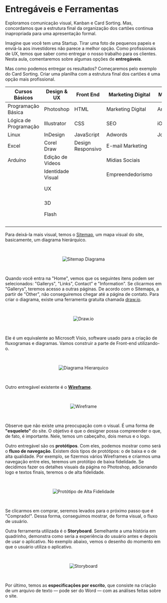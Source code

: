 # Entregáveis e Ferramentas

Exploramos comunicação visual, Kanban e Card Sorting. Mas, concordamos que a estrutura final da organização dos cartões continua inapropriada para uma apresentação formal.

Imagine que você tem uma Startup. Tirar uma foto de pequenos papeis e enviá-la aos investidores não parece a melhor opção. Como profissionais de UX, temos que saber como entregar o nosso trabalho para os clientes. Nesta aula, comentaremos sobre algumas opções de **entregáveis**.

Mas como podemos entregar os resultados? Começaremos pelo exemplo do Card Sorting. Criar uma planilha com a estrutura final dos cartões é uma opção mais profissional.


Cursos Básicos | Design & UX | Front End | Marketing Digital | Mobile | Programação
------------ | ------------- | ------------- | ------------- | ------------- | -------------
Programação Básica | Photoshop | HTML | Marketing Digital | Android | Java
Lógica de Programação | Illustrator | CSS | SEO | iOS | PHP
Linux | InDesign | JavaScript | Adwords | Jogos | C# e .NET
Excel | Corel Draw | Design Responsivo | E-mail Marketing |  | Python
Arduíno | Edição de Vídeos |  | Mídias Sociais |  | Ruby
&nbsp;  | Identidade Visual |  | Empreendedorismo |  | Banco de Dados
&nbsp;  | UX | |  |  | Lógica de Programação
&nbsp;  | 3D |  | | | Programação Básica
&nbsp;  | Flash |  |  |  | Framework
&nbsp;  |  |  |  |  | Infraestrutura
    

Para deixá-la mais visual, temos o [Sitemap](https://www.xml-sitemaps.com/), um mapa visual do site, basicamente, um diagrama hierárquico.

<br>

<div align="center">

![Sitemap Diagrama](images/sitemap-diagrama.png)

</div>

<br>


Quando você entra na "Home", vemos que os seguintes itens podem ser selecionados: "Gallerys", "Links", Contact" e "Information". Se clicarmos em "Gallerys", teremos acesso a outras páginas. De acordo com o Sitemaps, a partir de "Other", não conseguiremos chegar até a página de contato. Para criar o diagrama, existe uma ferramenta gratuita chamada [draw.io](https://app.diagrams.net/).


<br>

<div align="center">

![Draw.io](images/draw-io.png)

</div>

<br>

Ele é um equivalente ao Microsoft Visio, software usado para a criação de fluxogramas e diagramas. Vamos construir a parte de Front-end utilizando-o.


<br>

<div align="center">

![Diagrama Hierarquico](images/diagrama-hierarquico.png)

</div>

<br>


Outro entregável existente é o [**Wireframe**](https://wireframe.cc/).


<br>

<div align="center">

![Wireframe](images/wireframe.png)

</div>

<br>


Observe que não existe uma preocupação com o visual. É uma forma de **"esqueleto"** do site. O objetivo é que o designer possa compreender o que, de fato, é importante. Nele, temos um cabeçalho, dois menus e o logo.

Outro entregável são os **protótipos**. Com eles, podemos mostrar como será o **fluxo de navegação**. Existem dois tipos de protótipos: o de baixa e o de alta qualidade. Por exemplo, se fizermos vários Wireframes e criarmos uma navegação entre eles, teremos um protótipo de baixa fidelidade. Se decidimos fazer os detalhes visuais da página no Photoshop, adicionando logo e textos finais, teremos o de alta fidelidade.


<br>

<div align="center">

![Protótipo de Alta Fidelidade](images/prototipo-de-alta-fidelidade.png)

</div>

<br>

Se clicarmos em comprar, seremos levados para o próximo passo que é "Comprado!". Dessa forma, conseguimos mostrar, de forma visual, o fluxo de usuário. 

Outra ferramenta utilizada é o **Storyboard**. Semelhante a uma história em quadrinho, demonstra como seria a experiência do usuário antes e depois de usar o aplicativo. No exemplo abaixo, vemos o desenho do momento em que o usuário utiliza o aplicativo.


<br>

<div align="center">

![Storyboard](images/storyboard.jpg)

</div>

<br>


Por último, temos as **especificações por escrito**, que consiste na criação de um arquivo de texto — pode ser do Word — com as análises feitas sobre o site.
